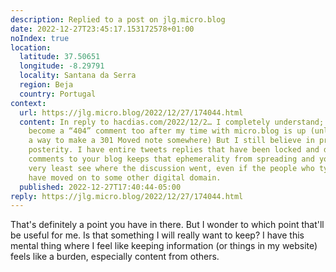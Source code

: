 ```yaml
---
description: Replied to a post on jlg.micro.blog
date: 2022-12-27T23:45:17.153172578+01:00
noIndex: true
location:
  latitude: 37.50651
  longitude: -8.29791
  locality: Santana da Serra
  region: Beja
  country: Portugal
context:
  url: https://jlg.micro.blog/2022/12/27/174044.html
  content: In reply to hacdias.com/2022/12/2… I completely understand; I’ll probably
    become a “404” comment too after my time with micro.blog is up (unless there’s
    a way to make a 301 Moved note somewhere) But I still believe in preserving for
    posterity. I have entire tweets replies that have been locked and deleted– saving
    comments to your blog keeps that ephemerality from spreading and you can at the
    very least see where the discussion went, even if the people who typed those words
    have moved on to some other digital domain.
  published: 2022-12-27T17:40:44-05:00
reply: https://jlg.micro.blog/2022/12/27/174044.html
---
```


That's definitely a point you have in there. But I wonder to which point that'll be useful for me. Is that something I will really want to keep? I have this mental thing where I feel like keeping information (or things in my website) feels like a burden, especially content from others.
